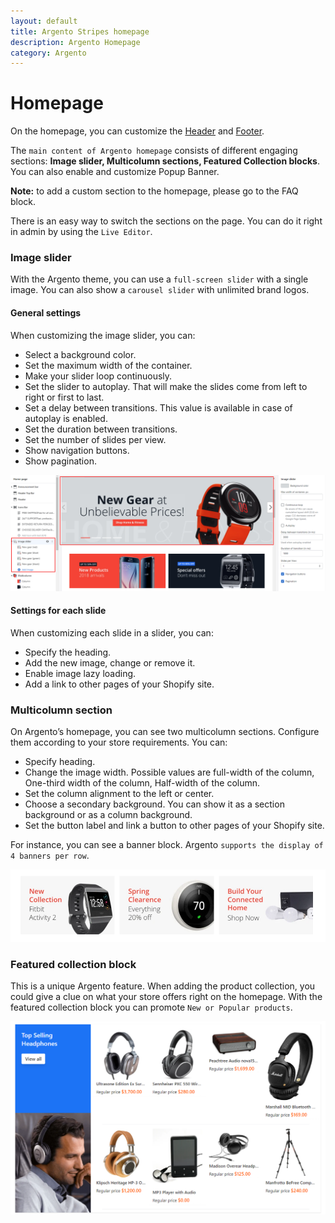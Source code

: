 ```yaml
---
layout: default
title: Argento Stripes homepage
description: Argento Homepage
category: Argento
---
```


# Homepage

On the homepage, you can customize the [Header](/shopify/argento/stripes/header) and [Footer](/shopify/argento/stripes/footer). 

The `main content of Argento homepage` consists of different engaging sections: **Image slider, Multicolumn sections, Featured Collection blocks**. You can also enable and customize Popup Banner. 

**Note:** to add a custom section to the homepage, please go to the FAQ block.

There is an easy way to switch the sections on the page. You can do it right in admin by using the `Live Editor`.

### Image slider
With the Argento theme, you can use a `full-screen slider` with a single image. You can also show a `carousel slider` with unlimited brand logos.

#### General settings

When customizing the image slider, you can:

- Select a background color.
- Set the maximum width of the container.
- Make your slider loop continuously. 
- Set the slider to autoplay. That will make the slides come from left to right or first to last.
- Set a delay between transitions. This value is available in case of autoplay is enabled.
- Set the duration between transitions.
- Set the number of slides per view.
- Show navigation buttons.
- Show pagination.

![Argento Stripes Homepage](/images/shopify/image-slider.png)

#### Settings for each slide

When customizing each slide in a slider, you can:

- Specify the heading.
- Add the new image, change or remove it.
- Enable image lazy loading.
- Add a link to other pages of your Shopify site.

### Multicolumn section

On Argento’s homepage, you can see two multicolumn sections. Configure them according to your store requirements. You can:

- Specify heading.
- Change the image width. Possible values are full-width of the column, One-third width of the column, Half-width of the column.
- Set the column alignment to the left or center.
- Choose a secondary background. You can show it as a section background or as a column background. 
- Set the button label and link a button to other pages of your Shopify site.

For instance, you can see a banner block. Argento `supports the display of 4 banners per row`.

![Argento Stripes Homepage](/images/shopify/banners.png)

### Featured collection block

This is a unique Argento feature. When adding the product collection, you could give a clue on what your store offers right on the homepage. With the featured collection block you can promote `New or Popular products`.

![Argento Stripes Homepage](/images/shopify/homepage-popular-products-block.png)

